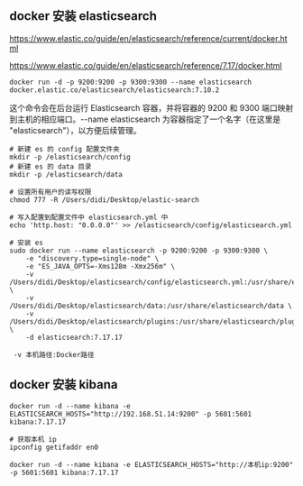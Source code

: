 
## docker 安装 elasticsearch

https://www.elastic.co/guide/en/elasticsearch/reference/current/docker.html

https://www.elastic.co/guide/en/elasticsearch/reference/7.17/docker.html
```
docker run -d -p 9200:9200 -p 9300:9300 --name elasticsearch docker.elastic.co/elasticsearch/elasticsearch:7.10.2
```

这个命令会在后台运行 Elasticsearch 容器，并将容器的 9200 和 9300 端口映射到主机的相应端口。--name elasticsearch 为容器指定了一个名字（在这里是 "elasticsearch"），以方便后续管理。



```shell
# 新建 es 的 config 配置文件夹
mkdir -p /elasticsearch/config
# 新建 es 的 data 目录
mkdir -p /elasticsearch/data

# 设置所有用户的读写权限
chmod 777 -R /Users/didi/Desktop/elastic-search

# 写入配置到配置文件中 elasticsearch.yml 中
echo 'http.host: "0.0.0.0"' >> /elasticsearch/config/elasticsearch.yml
```


```shell
# 安装 es
sudo docker run --name elasticsearch -p 9200:9200 -p 9300:9300 \
    -e "discovery.type=single-node" \
    -e "ES_JAVA_OPTS=-Xms128m -Xmx256m" \
    -v /Users/didi/Desktop/elasticsearch/config/elasticsearch.yml:/usr/share/elasticsearch/config/elasticsearch.yml \
    -v /Users/didi/Desktop/elasticsearch/data:/usr/share/elasticsearch/data \
    -v /Users/didi/Desktop/elasticsearch/plugins:/usr/share/elasticsearch/plugins \
    -d elasticsearch:7.17.17
```

```shell
 -v 本机路径:Docker路径
```

## docker 安装 kibana


```shell
docker run -d --name kibana -e ELASTICSEARCH_HOSTS="http://192.168.51.14:9200" -p 5601:5601 kibana:7.17.17
```


```shell
# 获取本机 ip
ipconfig getifaddr en0
```

```shell
docker run -d --name kibana -e ELASTICSEARCH_HOSTS="http://本机ip:9200" -p 5601:5601 kibana:7.17.17
```
